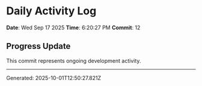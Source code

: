 # Daily Activity Log

**Date**: Wed Sep 17 2025
**Time**: 6:20:27 PM
**Commit**: 12

## Progress Update

This commit represents ongoing development activity.

---
Generated: 2025-10-01T12:50:27.821Z
